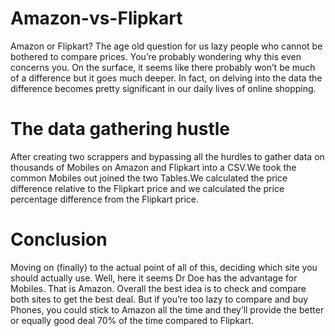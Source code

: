 # Amazon-vs-Flipkart

Amazon or Flipkart? The age old question for us lazy people who cannot be bothered to compare prices. You’re probably wondering why this even concerns you. On the surface, it seems like there probably won’t be much of a difference but it goes much deeper. In fact, on delving into the data the difference becomes pretty significant in our daily lives of online shopping.

# The data gathering hustle
After creating two scrappers and bypassing all the hurdles to gather data on thousands of Mobiles on Amazon and Flipkart into a CSV.We took the common Mobiles out joined the two Tables.We calculated the price difference relative to the Flipkart price and we calculated the price percentage difference from the Flipkart price.

# Conclusion
Moving on (finally) to the actual point of all of this, deciding which site you should actually use. Well, here it seems Dr Doe has the advantage for Mobiles. That is Amazon. Overall the best idea is to check and compare both sites to get the best deal.
But if you’re too lazy to compare and buy Phones, you could stick to Amazon all the time and they’ll provide the better or equally good deal 70% of the time compared to Flipkart.
